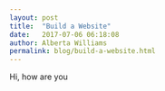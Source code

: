 ```yaml
---
layout: post
title:  "Build a Website"
date:   2017-07-06 06:18:08
author: Alberta Williams
permalink: blog/build-a-website.html
---
```


Hi, how are you
